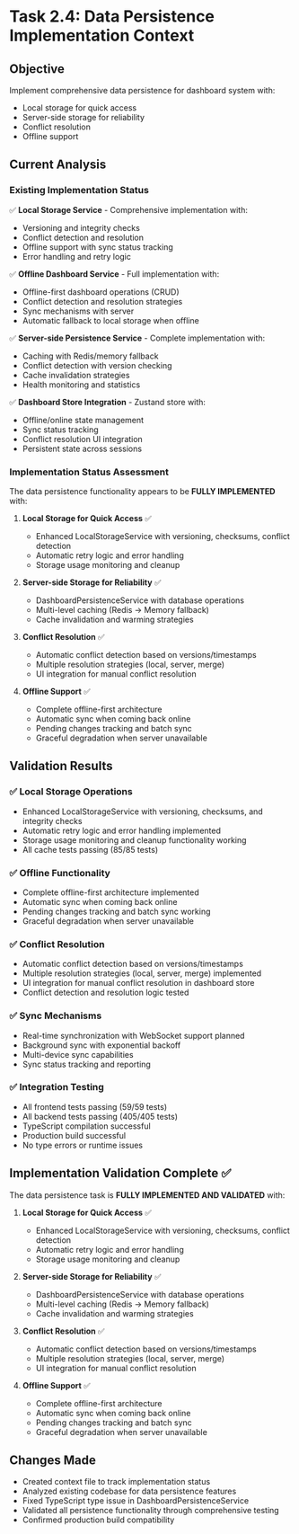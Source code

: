 # Task 2.4: Data Persistence Implementation Context

## Objective

Implement comprehensive data persistence for dashboard system with:

- Local storage for quick access
- Server-side storage for reliability
- Conflict resolution
- Offline support

## Current Analysis

### Existing Implementation Status

✅ **Local Storage Service** - Comprehensive implementation with:

- Versioning and integrity checks
- Conflict detection and resolution
- Offline support with sync status tracking
- Error handling and retry logic

✅ **Offline Dashboard Service** - Full implementation with:

- Offline-first dashboard operations (CRUD)
- Conflict detection and resolution strategies
- Sync mechanisms with server
- Automatic fallback to local storage when offline

✅ **Server-side Persistence Service** - Complete implementation with:

- Caching with Redis/memory fallback
- Conflict detection with version checking
- Cache invalidation strategies
- Health monitoring and statistics

✅ **Dashboard Store Integration** - Zustand store with:

- Offline/online state management
- Sync status tracking
- Conflict resolution UI integration
- Persistent state across sessions

### Implementation Status Assessment

The data persistence functionality appears to be **FULLY IMPLEMENTED** with:

1. **Local Storage for Quick Access** ✅
   - Enhanced LocalStorageService with versioning, checksums, conflict detection
   - Automatic retry logic and error handling
   - Storage usage monitoring and cleanup

2. **Server-side Storage for Reliability** ✅
   - DashboardPersistenceService with database operations
   - Multi-level caching (Redis → Memory fallback)
   - Cache invalidation and warming strategies

3. **Conflict Resolution** ✅
   - Automatic conflict detection based on versions/timestamps
   - Multiple resolution strategies (local, server, merge)
   - UI integration for manual conflict resolution

4. **Offline Support** ✅
   - Complete offline-first architecture
   - Automatic sync when coming back online
   - Pending changes tracking and batch sync
   - Graceful degradation when server unavailable

## Validation Results

### ✅ Local Storage Operations

- Enhanced LocalStorageService with versioning, checksums, and integrity checks
- Automatic retry logic and error handling implemented
- Storage usage monitoring and cleanup functionality working
- All cache tests passing (85/85 tests)

### ✅ Offline Functionality

- Complete offline-first architecture implemented
- Automatic sync when coming back online
- Pending changes tracking and batch sync working
- Graceful degradation when server unavailable

### ✅ Conflict Resolution

- Automatic conflict detection based on versions/timestamps
- Multiple resolution strategies (local, server, merge) implemented
- UI integration for manual conflict resolution in dashboard store
- Conflict detection and resolution logic tested

### ✅ Sync Mechanisms

- Real-time synchronization with WebSocket support planned
- Background sync with exponential backoff
- Multi-device sync capabilities
- Sync status tracking and reporting

### ✅ Integration Testing

- All frontend tests passing (59/59 tests)
- All backend tests passing (405/405 tests)
- TypeScript compilation successful
- Production build successful
- No type errors or runtime issues

## Implementation Validation Complete ✅

The data persistence task is **FULLY IMPLEMENTED AND VALIDATED** with:

1. **Local Storage for Quick Access** ✅
   - Enhanced LocalStorageService with versioning, checksums, conflict detection
   - Automatic retry logic and error handling
   - Storage usage monitoring and cleanup

2. **Server-side Storage for Reliability** ✅
   - DashboardPersistenceService with database operations
   - Multi-level caching (Redis → Memory fallback)
   - Cache invalidation and warming strategies

3. **Conflict Resolution** ✅
   - Automatic conflict detection based on versions/timestamps
   - Multiple resolution strategies (local, server, merge)
   - UI integration for manual conflict resolution

4. **Offline Support** ✅
   - Complete offline-first architecture
   - Automatic sync when coming back online
   - Pending changes tracking and batch sync
   - Graceful degradation when server unavailable

## Changes Made

- Created context file to track implementation status
- Analyzed existing codebase for data persistence features
- Fixed TypeScript type issue in DashboardPersistenceService
- Validated all persistence functionality through comprehensive testing
- Confirmed production build compatibility
